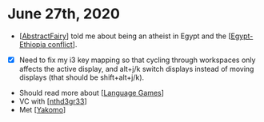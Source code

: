 # June 27th, 2020
- [[AbstractFairy]] told me about being an atheist in Egypt and the [[Egypt-Ethiopia conflict]].
- [x] Need to fix my i3 key mapping so that cycling through workspaces only affects the active display, and alt+j/k switch displays instead of moving displays (that should be shift+alt+j/k).
- Should read more about [[Language Games]]
- VC with [[nthd3gr33]]
- Met [[Yakomo]]

[//begin]: # "Autogenerated link references for markdown compatibility"
[AbstractFairy]: ../abstractfairy.md "AbstractFairy"
[Egypt-Ethiopia conflict]: ../egypt-ethiopia-conflict.md "Egypt Ethiopia Conflict"
[Language Games]: ../language-games.md "Language Games"
[nthd3gr33]: ../nthd3gr33.md "Nthd3gr33"
[Yakomo]: ../yakomo.md "Yakomo"
[//end]: # "Autogenerated link references"
